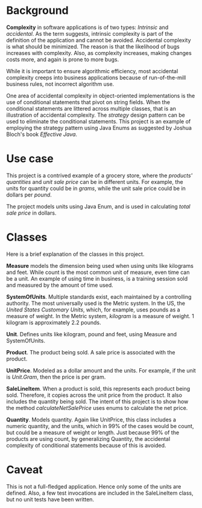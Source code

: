 # Background
**Complexity** in software applications is of two types: *Intrinsic* and *accidental*.
As the term suggests, intrinsic complexity is part of the definition of the application and 
cannot be avoided. Accidental complexity is what should be minimized.
The reason is that the likelihood of bugs increases with complexity. Also, as complexity increases, making changes costs more, and again is prone to more bugs.

While it is important to ensure algorithmic efficiency, most accidental complexity creeps into
business applications because of run-of-the-mill business rules, not incorrect algorithm use.

One area of accidental complexity in object-oriented implementations is the use of conditional statements that pivot on string fields. When the conditional statements are littered across multiple classes, that is an illustration of accidental complexity. 
The *strategy* design pattern can be used to eliminate the conditional statements.
This project is an example of employing the strategy pattern using Java Enums as suggested by
Joshua Bloch's book *Effective Java*.

# Use case
This project is a contrived example of a grocery store, where the *products'* *quantities* and *unit sale price* can be in different units. For example, the units for quantity could be in *grams*, while the unit sale price could be in dollars per *pound*.

The project models units using Java Enum, and is used in calculating *total sale price* in dollars.

# Classes
Here is a brief explanation of the classes in this project.

**Measure** models the dimension being used when using units like kilograms and feet. While count is the most common unit of measure, even time can be a unit. 
An example of using time in business, is a training session sold and measured by the amount of time used.

**SystemOfUnits**. Multiple standards exist, each maintained by a controlling authority. The most universally used is the Metric system. In the US, the *United States Customary Units*, which, for example, uses pounds as a measure of weight. In the Metric system,  *kilogram* is a measure of weight. 1 kilogram  is approximately 2.2 pounds.

**Unit**. Defines units like kilogram, pound and feet, using Measure and SystemOfUnits.

**Product**. The product being sold. A sale price is associated with the product.

**UnitPrice**. Modeled as a dollar amount and the units. For example, if the unit is *Unit.Gram*, then the price is per gram.

**SaleLineItem**. When a product is sold, this represents each product being sold. Therefore, it copies across the unit price from the product.
It also includes the quantity being sold. The intent of this project is to show how the method *calculateNetSalePrice* uses enums to calculate the net price.

**Quantity**. Models quantity. Again like UnitPrice, this class includes a numeric quantity, and the units, which in 99% of the cases would be count, but could be a measure of weight or length. Just because 99% of the products are using count, by generalizing Quantity, the accidental complexity of conditional statements because of this is avoided.


# Caveat
This is not a full-fledged application. Hence only some of the units are defined. Also, a few test invocations are included in the SaleLineItem class, but no unit tests have been written.
